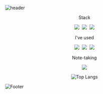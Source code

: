 ![header](https://capsule-render.vercel.app/api?type=waving&color=timeAuto&height=150&section=header&text=Hi!%20I'm%20Jiseong&fontSize=45)
<div align="center">
  
<!-- [![Typing SVG](https://readme-typing-svg.demolab.com?font=Fira+Code&pause=1000&width=435&lines=%EC%95%88%EB%85%95%ED%95%98%EC%84%B8%EC%9A%94)](https://git.io/typing-svg) -->

<p>Stack</p>
<img src="https://img.shields.io/badge/JAVA-007396?style=for-the-badge&logo=java&logoColor=white">&nbsp
<img src="https://img.shields.io/badge/MySQL-4479A1?style=for-the-badge&logo=MySQL&logoColor=white">&nbsp
<img src="https://img.shields.io/badge/springboot-6DB33F?style=for-the-badge&logo=SpringBoot&logoColor=white">

<p>I've used</p>
<img src="https://img.shields.io/badge/Oracle-F80000?style=for-the-badge&logo=Oracle&logoColor=white">&nbsp
<img src="https://img.shields.io/badge/kotlin-7F52FF?style=for-the-badge&logo=kotlin&logoColor=white">&nbsp
<img src="https://img.shields.io/badge/php-777BB4?style=for-the-badge&logo=php&logoColor=white">

<p>Note-taking</p>
<img src="https://img.shields.io/badge/Obsidian-7C3AED?style=for-the-badge&logo=Obsidian&logoColor=white">




![Top Langs](https://github-readme-stats.vercel.app/api/top-langs/?username=seer-lee)
</div>

![Footer](https://capsule-render.vercel.app/api?type=Waving&&color=timeAuto&height=150&section=footer)
